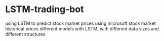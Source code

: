 # LSTM-trading-bot
using LSTM to predict stock market prices
using microsoft stock market historical prices
different models with LSTM, with different data sizes and different structures
